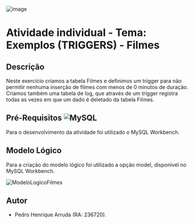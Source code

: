 ![image](https://github.com/PedroHArruda/BancoDeDados/assets/143942475/7f7137c7-fa94-4dc3-a6e5-c60032131658)

# Atividade individual - Tema: Exemplos (TRIGGERS) - Filmes

## Descrição 
Neste exercício criamos a tabela Filmes e definimos um trigger para não permitir nenhuma inserção de filmes com menos de 0 minutos de duração. Criamos também uma tabela de log, que através de um trigger registra todas as vezes em que um dado é deletado da tabela Filmes.

## Pré-Requisitos ![MySQL](https://img.shields.io/badge/mysql-4479A1.svg?style=for-the-badge&logo=mysql&logoColor=white)
Para o desenvolvimento da atividade foi utilizado o MySQL Workbench.


## Modelo Lógico
Para a criação do modelo lógico foi utilizado a opção model, disponível no MySQL Workbench.

![ModeloLogicoFilmes](https://github.com/PedroHArruda/BancoDeDados/assets/143942475/d50cfe8e-5906-42d5-b676-c6832da874ea)

## Autor
 - Pedro Henrique Arruda (RA: 236720).
